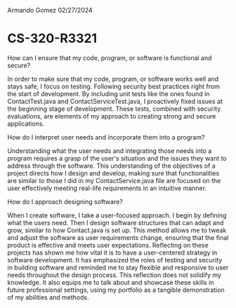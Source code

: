 Armando Gomez
02/27/2024
# CS-320-R3321

How can I ensure that my code, program, or software is functional and secure?

In order to make sure that my code, program, or software works well and stays safe, I focus on testing.
Following security best practices right from the start of development.
By including unit tests like the ones found in ContactTest.java and ContactServiceTest.java, I proactively fixed issues at the beginning stage of development.
These tests, combined with security evaluations, are elements of my approach to creating strong and secure applications.

How do I interpret user needs and incorporate them into a program?

Understanding what the user needs and integrating those needs into a program requires a grasp of the user's situation and the issues they want to address
through the software. This understanding of the objectives of a project directs how I design and develop, making sure that functionalities are similar to those
I did in my ContactService.java file are focused on the user effectively meeting real-life requirements in an intuitive manner.

How do I approach designing software?

When I create software, I take a user-focused approach. I begin by defining what the users need. Then I design software structures that can adapt and grow,
similar to how Contact.java is set up. This method allows me to tweak and adjust the software as user requirements change, ensuring that the final product is
effective and meets user expectations. Reflecting on these projects has shown me how vital it is to have a user-centered strategy in software development. It
has emphasized the roles of testing and security in building software and reminded me to stay flexible and responsive to user needs throughout the design
process. This reflection does not solidify my knowledge. It also equips me to talk about and showcase these skills in future professional settings, using my
portfolio as a tangible demonstration of my abilities and methods.
